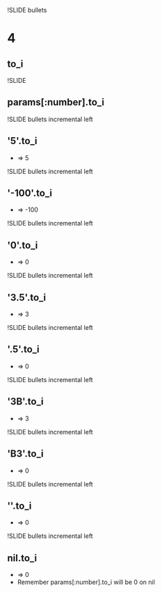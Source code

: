!SLIDE bullets
# 4 #
## to_i ##

!SLIDE

## 	params[:number].to_i ##

!SLIDE bullets incremental left
## '5'.to_i ##
* => 5
	
!SLIDE	bullets incremental left
## '-100'.to_i ##
* => -100

!SLIDE	bullets incremental left
## '0'.to_i ##
* => 0

!SLIDE	bullets incremental left
## '3.5'.to_i ##
* => 3

!SLIDE	bullets incremental left
## '.5'.to_i ##
* => 0

!SLIDE	bullets incremental left
## '3B'.to_i ##
* => 3

!SLIDE	bullets incremental left
## 'B3'.to_i ##
* => 0

!SLIDE	bullets incremental left
## ''.to_i ##
* => 0

!SLIDE	bullets incremental left
## nil.to_i ##
* => 0
* Remember params[:number].to_i will be 0 on nil